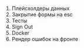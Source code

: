 1. Плейсхолдеры данных
2. Закрытие формы на esc
3. Тесты
4. Sign Out
5. Docker
6. Рендер ошибок на фронте

